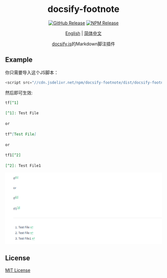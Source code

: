 <div align="center">

# docsify-footnote

[![GitHub Release](https://img.shields.io/github/release/Robert-Du0001/docsify-footnote.svg)](https://github.com/Robert-Du0001/docsify-footnote/releases) [![NPM Release](https://img.shields.io/npm/v/docsify-footnote.svg)](https://www.npmjs.com/package/docsify-footnote)

[English](/README.md) | [简体中文](/README.zh-CN.md)

[docsify.js](https://docsify.js.org)的Markdown脚注插件
</div>

## Example

你只需要导入这个JS脚本： 

```js
<script src="//cdn.jsdelivr.net/npm/docsify-footnote/dist/docsify-footnote.min.js"></script>
```

然后即可生效:

```markdown
tf[^1]

[^1]: Test File

or

tf^[Test File]

or

tf1[^2]

[^2]: Test File1
```

![demo-1](/docs/assets/imgs/example.png)

## License
[MIT License](LICENSE)
